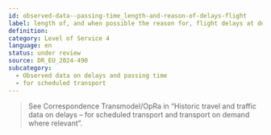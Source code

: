 ```yaml
---
id: observed-data--passing-time_length-and-reason-of-delays-flight
label: length of, and when possible the reason for, flight delays at departure of at least 120 minutes, and flight delays at arrival of at least 180 minutes (in accordance with Articles 5 and 6 of Regulation (EC) No 261_2004)
definition: 
category: Level of Service 4
language: en
status: under review
source: DR_EU_2024-490
subcategory:
  - Observed data on delays and passing time
  - for scheduled transport
---
```


>See Correspondence Transmodel/OpRa in “Historic travel and traffic data on delays – for scheduled transport and transport on demand where relevant”.
